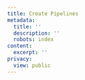 ```yaml
---
title: Create Pipelines
metadata:
  title: ''
  description: ''
  robots: index
content:
  excerpt: ''
privacy:
  view: public
---
```


